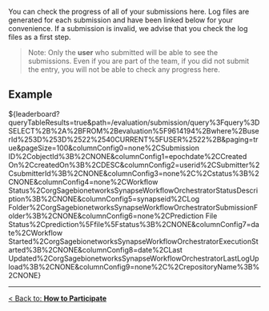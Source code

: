 
You can check the progress of all of your submissions here. Log files are generated for each submission and have been linked below for your convenience. If a submission is invalid, we advise that you check the log files as a first step.

> Note: Only the **user** who submitted will be able to see the submissions.  Even if you are part of the team, if you did not submit the entry, you will not be able to check any progress here.

## **Example**
${leaderboard?queryTableResults=true&path=/evaluation/submission/query%3Fquery%3DSELECT%2B%2A%2BFROM%2Bevaluation%5F9614194%2Bwhere%2BuserId%253D%253D%2522%2540CURRENT%5FUSER%2522%2B&paging=true&pageSize=100&columnConfig0=none%2CSubmission ID%2CobjectId%3B%2CNONE&columnConfig1=epochdate%2CCreated On%2CcreatedOn%3B%2CDESC&columnConfig2=userid%2CSubmitter%2CsubmitterId%3B%2CNONE&columnConfig3=none%2C%2Cstatus%3B%2CNONE&columnConfig4=none%2CWorkflow Status%2CorgSagebionetworksSynapseWorkflowOrchestratorStatusDescription%3B%2CNONE&columnConfig5=synapseid%2CLog Folder%2CorgSagebionetworksSynapseWorkflowOrchestratorSubmissionFolder%3B%2CNONE&columnConfig6=none%2CPrediction File Status%2Cprediction%5Ffile%5Fstatus%3B%2CNONE&columnConfig7=date%2CWorkflow Started%2CorgSagebionetworksSynapseWorkflowOrchestratorExecutionStarted%3B%2CNONE&columnConfig8=date%2CLast Updated%2CorgSagebionetworksSynapseWorkflowOrchestratorLastLogUpload%3B%2CNONE&columnConfig9=none%2C%2CrepositoryName%3B%2CNONE}


---

[< Back to: **How to Participate**](#!Synapse:syn25829070/wiki/611092)

